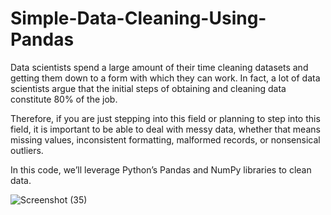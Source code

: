 # Simple-Data-Cleaning-Using-Pandas
Data scientists spend a large amount of their time cleaning datasets and getting them down to a form with which they can work. In fact, a lot of data scientists argue that the initial steps of obtaining and cleaning data constitute 80% of the job.

Therefore, if you are just stepping into this field or planning to step into this field, it is important to be able to deal with messy data, whether that means missing values, inconsistent formatting, malformed records, or nonsensical outliers.

In this code, we’ll leverage Python’s Pandas and NumPy libraries to clean data.

![Screenshot (35)](https://user-images.githubusercontent.com/114003984/192474209-37277979-a4e5-4b6e-a265-51565c63ce3f.png)
